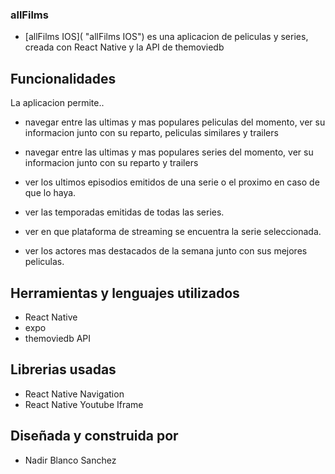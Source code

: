 ### allFilms

- [allFilms IOS]( "allFilms IOS") es una aplicacion de peliculas y series, creada con React Native y la API de themoviedb

## Funcionalidades

 La aplicacion permite..

- navegar entre las ultimas y mas populares peliculas del momento, ver su informacion junto con su reparto,  peliculas similares y trailers

- navegar entre las ultimas y mas populares series del momento, ver su informacion junto con su reparto y trailers

- ver los ultimos episodios emitidos de una serie o el proximo en caso de que lo haya.

- ver las temporadas emitidas de todas las series.

- ver en que plataforma de streaming se encuentra la serie seleccionada.

- ver los actores mas destacados de la semana junto con sus mejores peliculas.

## Herramientas y lenguajes utilizados

- React Native
- expo
- themoviedb API

## Librerias usadas

- React Native Navigation
- React Native Youtube Iframe

## Diseñada y construida por

- Nadir Blanco Sanchez